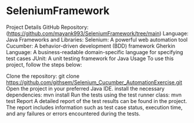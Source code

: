 # SeleniumFramework

Project Details
GitHub Repository: (https://github.com/mayank993/SeleniumFramework/tree/main)
Language: Java
Frameworks and Libraries:
Selenium: A powerful web automation tool
Cucumber: A behavior-driven development (BDD) framework
Gherkin Language: A business-readable domain-specific language for specifying test cases
JUnit: A unit testing framework for Java
Usage
To use this project, follow the steps below:

Clone the repository:
git clone https://github.com/githsem/Selenium_Cucumber_AutomationExercise.git
Open the project in your preferred Java IDE.
install the necessary dependencies:
mvn install
Run the tests using the test runner class:
mvn test
Report
A detailed report of the test results can be found in the project. The report includes information such as test case status, execution time, and any failures or errors encountered during the tests.
